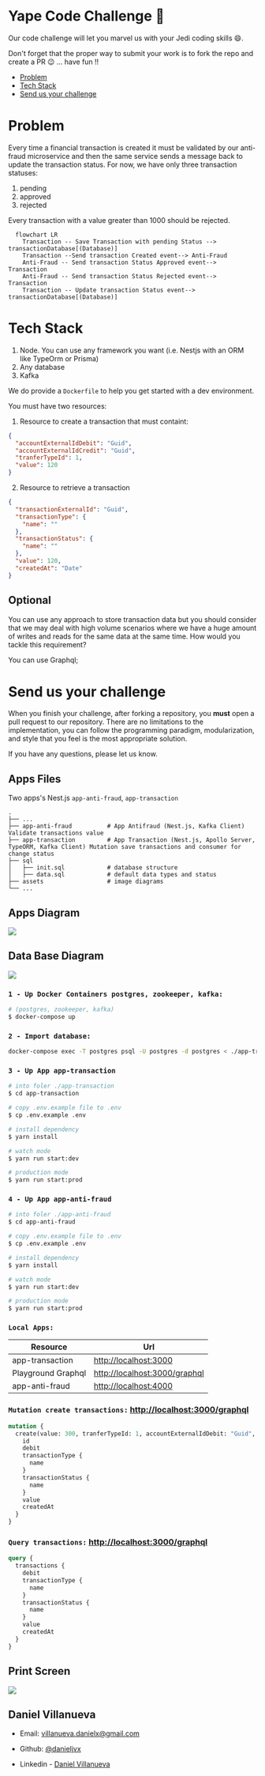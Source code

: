 # Yape Code Challenge :rocket:

Our code challenge will let you marvel us with your Jedi coding skills :smile:. 

Don't forget that the proper way to submit your work is to fork the repo and create a PR :wink: ... have fun !!

- [Problem](#problem)
- [Tech Stack](#tech_stack)
- [Send us your challenge](#send_us_your_challenge)

# Problem

Every time a financial transaction is created it must be validated by our anti-fraud microservice and then the same service sends a message back to update the transaction status.
For now, we have only three transaction statuses:

<ol>
  <li>pending</li>
  <li>approved</li>
  <li>rejected</li>  
</ol>

Every transaction with a value greater than 1000 should be rejected.

```mermaid
  flowchart LR
    Transaction -- Save Transaction with pending Status --> transactionDatabase[(Database)]
    Transaction --Send transaction Created event--> Anti-Fraud
    Anti-Fraud -- Send transaction Status Approved event--> Transaction
    Anti-Fraud -- Send transaction Status Rejected event--> Transaction
    Transaction -- Update transaction Status event--> transactionDatabase[(Database)]
```

# Tech Stack

<ol>
  <li>Node. You can use any framework you want (i.e. Nestjs with an ORM like TypeOrm or Prisma) </li>
  <li>Any database</li>
  <li>Kafka</li>    
</ol>

We do provide a `Dockerfile` to help you get started with a dev environment.

You must have two resources:

1. Resource to create a transaction that must containt:

```json
{
  "accountExternalIdDebit": "Guid",
  "accountExternalIdCredit": "Guid",
  "tranferTypeId": 1,
  "value": 120
}
```

2. Resource to retrieve a transaction

```json
{
  "transactionExternalId": "Guid",
  "transactionType": {
    "name": ""
  },
  "transactionStatus": {
    "name": ""
  },
  "value": 120,
  "createdAt": "Date"
}
```

## Optional

You can use any approach to store transaction data but you should consider that we may deal with high volume scenarios where we have a huge amount of writes and reads for the same data at the same time. How would you tackle this requirement?

You can use Graphql;

# Send us your challenge

When you finish your challenge, after forking a repository, you **must** open a pull request to our repository. There are no limitations to the implementation, you can follow the programming paradigm, modularization, and style that you feel is the most appropriate solution.

If you have any questions, please let us know.


## Apps Files

Two apps's Nest.js `app-anti-fraud`, `app-transaction`

    .
    ├── ...
    ├── app-anti-fraud          # App Antifraud (Nest.js, Kafka Client) Validate transactions value
    ├── app-transaction         # App Transaction (Nest.js, Apollo Server, TypeORM, Kafka Client) Mutation save transactions and consumer for change status
    ├── sql
    │   ├── init.sql            # database structure
    │   ├── data.sql            # default data types and status
    ├── assets                  # image diagrams
    └── ...

## Apps Diagram

![](./assets/apps-diagram.jpeg)

## Data Base Diagram

![](./assets/db-diagram.png)

### `1 - Up Docker Containers postgres, zookeeper, kafka:`

```bash
# (postgres, zookeeper, kafka)
$ docker-compose up
```

### `2 - Import database:`
```bash
docker-compose exec -T postgres psql -U postgres -d postgres < ./app-transaction/sql/data.sql
```

### `3 - Up App app-transaction`

```bash
# into foler ./app-transaction
$ cd app-transaction

# copy .env.example file to .env
$ cp .env.example .env

# install dependency
$ yarn install

# watch mode
$ yarn run start:dev

# production mode
$ yarn run start:prod
```

### `4 - Up App app-anti-fraud`


```bash
# into foler ./app-anti-fraud
$ cd app-anti-fraud

# copy .env.example file to .env
$ cp .env.example .env

# install dependency
$ yarn install

# watch mode
$ yarn run start:dev

# production mode
$ yarn run start:prod
```

### `Local Apps:`
| Resource            | Url                                                                                        |
|---------------------|--------------------------------------------------------------------------------------------|
| app-transaction     | [http://localhost:3000](http://localhost:3000)                                             |
| Playground Graphql  | [http://localhost:3000/graphql](http://localhost:3000/graphql)                             |
| app-anti-fraud      | [http://localhost:4000](http://localhost:4000)                                             |

### `Mutation create transactions:` [http://localhost:3000/graphql](http://localhost:3000/graphql)
```graphql
mutation {
  create(value: 300, tranferTypeId: 1, accountExternalIdDebit: "Guid", accountExternalIdCredit: "Guid") {
    id
    debit
    transactionType {
      name
    }
    transactionStatus {
      name
    }
    value
    createdAt
  }
}
```

### `Query transactions:` [http://localhost:3000/graphql](http://localhost:3000/graphql)
```graphql
query {
  transactions {
    debit
    transactionType {
      name
    }
    transactionStatus {
      name
    }
    value
    createdAt
  }
}
```

## Print Screen

![](./assets/screen.png)

## Daniel Villanueva

- Email: [villanueva.danielx@gmail.com](mail://villanueva.danielx@gmail.com)

- Github: [@danieljvx](https://github.com/danieljvx)

- Linkedin - [Daniel Villanueva](https://www.linkedin.com/in/danieljx)